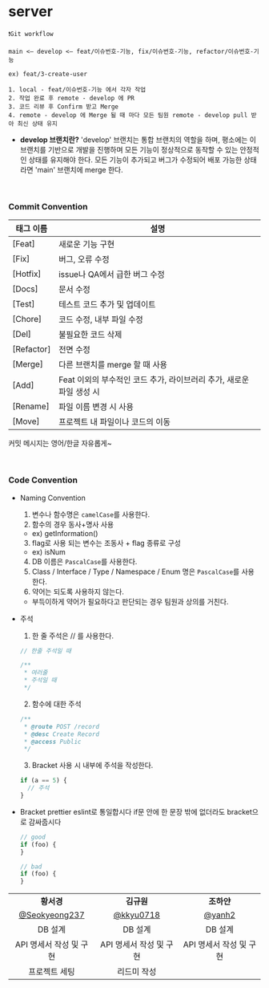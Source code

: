 # server

<aside>

```
❗️Git workflow

main <— develop <— feat/이슈번호-기능, fix/이슈번호-기능, refactor/이슈번호-기능

ex) feat/3-create-user

1. local - feat/이슈번호-기능 에서 각자 작업
2. 작업 완료 후 remote - develop 에 PR
3. 코드 리뷰 후 Confirm 받고 Merge
4. remote - develop 에 Merge 될 때 마다 모든 팀원 remote - develop pull 받아 최신 상태 유지
```

</aside>

- **develop 브랜치란?**
  'develop' 브랜치는 통합 브랜치의 역할을 하며, 평소에는 이 브랜치를 기반으로 개발을 진행하며 모든 기능이 정상적으로 동작할 수 있는 안정적인 상태를 유지해야 한다. 모든 기능이 추가되고 버그가 수정되어 배포 가능한 상태라면 'main' 브랜치에 merge 한다.

<br>

### **Commit Convention**

| 태그 이름  | 설명                                                                 |
| ---------- | -------------------------------------------------------------------- |
| [Feat]     | 새로운 기능 구현                                                     |
| [Fix]      | 버그, 오류 수정                                                      |
| [Hotfix]   | issue나 QA에서 급한 버그 수정                                        |
| [Docs]     | 문서 수정                                                            |
| [Test]     | 테스트 코드 추가 및 업데이트                                         |
| [Chore]    | 코드 수정, 내부 파일 수정                                            |
| [Del]      | 불필요한 코드 삭제                                                   |
| [Refactor] | 전면 수정                                                            |
| [Merge]    | 다른 브랜치를 merge 할 때 사용                                       |
| [Add]      | Feat 이외의 부수적인 코드 추가, 라이브러리 추가, 새로운 파일 생성 시 |
| [Rename]   | 파일 이름 변경 시 사용                                               |
| [Move]     | 프로젝트 내 파일이나 코드의 이동                                     |

커밋 메시지는 영어/한글 자유롭게~

<br>

### Code Convention

- Naming Convention

  1. 변수나 함수명은 `camelCase`를 사용한다.
  2. 함수의 경우 동사+명사 사용

  - ex) getInformation()

  3. flag로 사용 되는 변수는 조동사 + flag 종류로 구성

  - ex) isNum

  4. DB 이름은 `PascalCase`를 사용한다.
  5. Class / Interface / Type / Namespace / Enum 명은 `PascalCase`를 사용한다.
  6. 약어는 되도록 사용하지 않는다.

  - 부득이하게 약어가 필요하다고 판단되는 경우 팀원과 상의를 거친다.

- 주석

  1. 한 줄 주석은 // 를 사용한다.

  ```jsx
  // 한줄 주석일 때

  /**
   * 여러줄
   * 주석일 때
   */
  ```

  2. 함수에 대한 주석

  ```jsx
  /**
   * @route POST /record
   * @desc Create Record
   * @access Public
   */
  ```

  3. Bracket 사용 시 내부에 주석을 작성한다.

  ```jsx
  if (a == 5) {
    // 주석
  }
  ```

- Bracket
  prettier eslint로 통일합시다
  if문 안에 한 문장 밖에 없더라도 bracket으로 감싸줍시다

  ```jsx
  // good
  if (foo) {
  }

  // bad
  if (foo) {
  }
  ```

|  | ||
| :--------------------------------------------------------------------------------------------------------------------------: | :--------------------------------------------------------------------------------------------------------------------------: | :--------------------------------------------------------------------------------------------------------------------------: |
|                                                          **황서경**                                                          |                                                          **김규원**                                                          |                                                          **조하얀**                                                          |
|                                       [@Seokyeong237](https://github.com/Seokyeong237)                                       |                                        [@kkyu0718](https://github.com/kkyu0718)                                        |                                          [@yanh2](https://github.com/yanh2)                                          |
|                                                           DB 설계                                                            |                                                           DB 설계                                                            |                                                           DB 설계                                                            |
|                                                   API 명세서 작성 및 구현                                                    |                                                   API 명세서 작성 및 구현                                                    |                                                   API 명세서 작성 및 구현                                                    |
|                                                        프로젝트 세팅                                                         |      리드미 작성                                                                                                                                   |                                                                                                        |